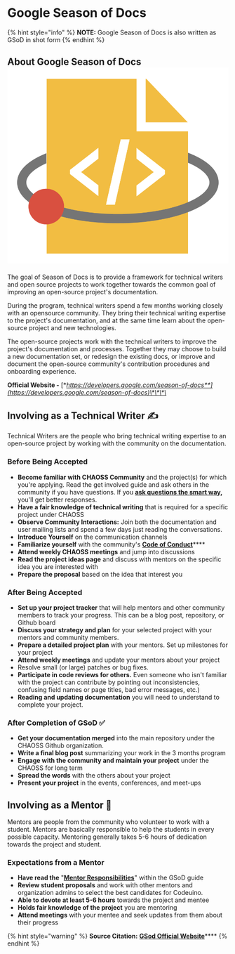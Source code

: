 # Google Season of Docs

{% hint style="info" %}
**NOTE:** Google Season of Docs is also written as GSoD in shot form
{% endhint %}

## About Google Season of Docs ![](.gitbook/assets/seasonofdocs_icon_grey_300ppi-whitespace-cropped.png) 

The goal of Season of Docs is to provide a framework for technical writers and open source projects to work together towards the common goal of improving an open-source project's documentation.

During the program, technical writers spend a few months working closely with an opensource community. They bring their technical writing expertise to the project's documentation, and at the same time learn about the open-source project and new technologies.

The open-source projects work with the technical writers to improve the project's documentation and processes. Together they may choose to build a new documentation set, or redesign the existing docs, or improve and document the open-source community's contribution procedures and onboarding experience.

**Official Website -** [**https://developers.google.com/season-of-docs**](https://developers.google.com/season-of-docs)\*\*\*\*

## Involving as a Technical Writer ✍ 

Technical Writers are the people who bring technical writing expertise to an open-source project by working with the community on the documentation.

### Before Being Accepted

* **Become familiar with CHAOSS Community** and the project\(s\) for which you're applying.  Read the get involved guide and ask others in the community if you have questions. If you [**ask questions the smart way**](http://www.catb.org/~esr/faqs/smart-questions.html)**,** you'll get better responses.
* **Have a fair knowledge of technical writing** that is required for a specific project under CHAOSS
* **Observe Community Interactions:** Join both the documentation and user mailing lists and spend a few days just reading the conversations.
* **Introduce Yourself** on the communication channels
* **Familiarize yourself** with the community's [**Code of Conduct**](https://chaoss.community/about/code-of-conduct/)\*\*\*\*
* **Attend weekly CHAOSS meetings** and jump into discussions
* **Read the project ideas page** and discuss with mentors on the specific idea you are interested with
* **Prepare the proposal** based on the idea that interest you

### After Being Accepted

* **Set up your project tracker** that will help mentors and other community members to track your progress. This can be a blog post, repository, or Github board
* **Discuss your strategy and plan** for your selected project with your mentors and community members.
* **Prepare a detailed project plan** with your mentors. Set up milestones for your project
* **Attend weekly meetings** and update your mentors about your project 
* Resolve small \(or large\) patches or bug fixes.
* **Participate in code reviews for others.** Even someone who isn't familiar with the project can contribute by pointing out inconsistencies, confusing field names or page titles, bad error messages, etc.\)
* **Reading and updating documentation** you will need to understand to complete your project.

### After Completion of GSoD ✅ 

* **Get your documentation merged** into the main repository under the CHAOSS Github organization.
* **Write a final blog post** summarizing your work in the 3 months program
* **Engage with the community and maintain your project** under the CHAOSS for long term
* **Spread the words** with the others about your project
* **Present your project** in the events, conferences, and meet-ups

## Involving as a Mentor 👥 

Mentors are people from the community who volunteer to work with a student. Mentors are basically responsible to help the students in every possible capacity. Mentoring generally takes 5-6 hours of dedication towards the project and student.

### Expectations from a Mentor

* **Have read the** "[**Mentor Responsibilities**](https://developers.google.com/season-of-docs/docs/admin-mentor-responsibilities)" within the GSoD guide
* **Review student proposals** and work with other mentors and organization admins to select the best candidates for Codeuino.
* **Able to devote at least 5-6 hours** towards the project and mentee
* **Holds fair knowledge of the project** you are mentoring
* **Attend meetings** with your mentee and seek updates from them about their progress

{% hint style="warning" %}
**Source Citation:** [**GSod Official Website**](https://developers.google.com/season-of-docs)\*\*\*\*
{% endhint %}


